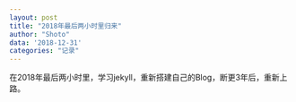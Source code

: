 ```yaml
---
layout: post
title: "2018年最后两小时里归来"
author: "Shoto"
data: '2018-12-31'
categories: "记录"
---
```


在2018年最后两小时里，学习jekyll，重新搭建自己的Blog，断更3年后，重新上路。